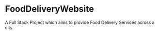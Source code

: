 # FoodDeliveryWebsite
A Full Stack Project which aims to provide Food Delivery Services across a city.
